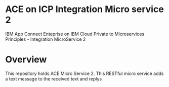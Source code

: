 # ACE on ICP Integration Micro service 2

IBM App Connect Enteprise on IBM Cloud Private to Microservices Principles - Integration MicroService 2



# Overview

This repository holds ACE Micro Service 2. This RESTful micro service adds a text message to the received text and replys

